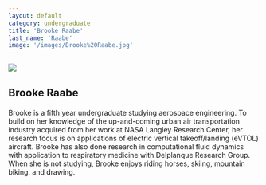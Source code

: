 ```yaml
---
layout: default
category: undergraduate
title: 'Brooke Raabe'
last_name: 'Raabe'
image: '/images/Brooke%20Raabe.jpg'
---
```


<img src="{{ page.image }}">

<h2 class="team-title">Brooke Raabe</h2>
<h4 class="team-position"></h4>
<p>Brooke is a fifth year undergraduate studying aerospace engineering. To build on her knowledge of the up-and-coming urban air transportation industry acquired from her work at NASA Langley Research Center, her research focus is on applications of electric vertical takeoff/landing (eVTOL) aircraft. Brooke has also done research in computational fluid dynamics with application to respiratory medicine with Delplanque Research Group. When she is not studying, Brooke enjoys riding horses, skiing, mountain biking, and drawing.</p>
<ul class="team-member-other-info"></ul>
